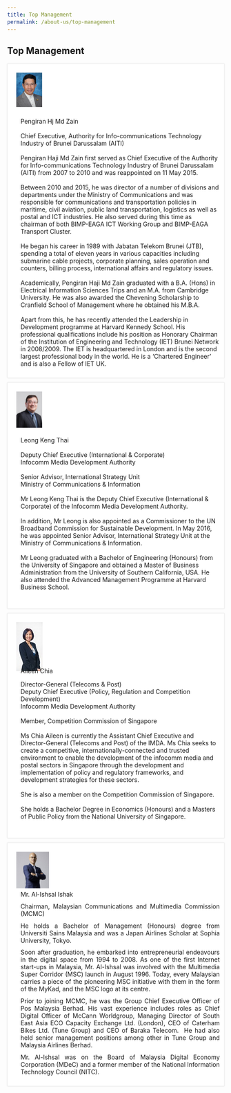 ```yaml
---
title: Top Management
permalink: /about-us/top-management
---
```

<div class="section-content">
<style>
  .profile-card {
    background-color: #fff;
    border: 1px solid #efefef;
    margin: 10px 0;
    box-shadow: 0 0 3px rgb(0 0 0 / 10%);
    padding: 10px;
}
.profile-image {
    padding: 10px;
    width: 80px!important;
    height: 80px!important;
}
.profile-description {
    padding-left: 20px;
}
@media (min-width: 1025px) {
.col-2 {
    width: 16.6666666667%;
    display: inline-block;
    position: relative;
    vertical-align: top;
}
}
@media (min-width: 1025px) {
.col-10 {
    width: 83.3333333333%;
    display: inline-block;
    position: relative;
    vertical-align: top;
}
}
</style>
   <h2>Top Management</h2>
   <div class="profile-card">
      <div class="container container--mw1140">
         <div class="col-2 profile-image"><img alt="" class=" ls-is-cached lazyloaded" style="width: 60px; height: 80px;" src="/assets/images/zain.png"></div>
         <div class="col-10 profile-description">
            <p>Pengiran Hj Md Zain <br><br>Chief Executive, Authority for Info-communications Technology Industry of Brunei Darussalam (AITI)<br><br>Pengiran Haji Md Zain first served as Chief Executive of the Authority for Info-communications Technology Industry of Brunei Darussalam (AITI) from 2007 to 2010 and was reappointed on 11 May 2015.<br><br>Between 2010 and 2015, he was director of a number of divisions and departments under the Ministry of Communications and was responsible for communications and transportation policies in maritime, civil aviation, public land transportation, logistics as well as postal and ICT industries. He also served during this time as chairman of both BIMP-EAGA ICT Working Group and BIMP-EAGA Transport Cluster.<br><br>He began his career in 1989 with Jabatan Telekom Brunei (JTB), spending a total of eleven years in various capacities including submarine cable projects, corporate planning, sales operation and counters, billing process, international affairs and regulatory issues.<br><br>Academically, Pengiran Haji Md Zain graduated with a B.A. (Hons) in Electrical Information Sciences Trips and an M.A. from Cambridge University. He was also awarded the Chevening Scholarship to Cranfield School of Management where he obtained his M.B.A.<br><br>Apart from this, he has recently attended the Leadership in Development programme at Harvard Kennedy School. His professional qualifications include his position as Honorary Chairman of the Institution of Engineering and Technology (IET) Brunei Network in 2008/2009. The IET is headquartered in London and is the second largest professional body in the world. He is a ‘Chartered Engineer’ and is also a Fellow of IET UK.</p>
         </div>
      </div>
   </div>
   <div class="profile-card">
      <div class="container container--mw1140">
         <div class="col-2 profile-image"><img alt="" class=" ls-is-cached lazyloaded" style="width: 60px; height: 84px;" src="/assets/images/lkt.png"></div>
         <div class="col-10 profile-description">
            <p>Leong Keng Thai <br><br>Deputy Chief Executive (International &amp; Corporate)<br>Infocomm Media Development Authority<br><br>Senior Advisor, International Strategy Unit<br>Ministry of Communications &amp; Information<br><br>Mr Leong Keng Thai is the Deputy Chief Executive (International &amp; Corporate) of the Infocomm Media Development Authority.<br><br>In addition, Mr Leong is also appointed as a Commissioner to the UN Broadband Commission for Sustainable Development. In May 2016, he was appointed Senior Advisor, International Strategy Unit at the Ministry of Communications &amp; Information.<br><br>Mr Leong graduated with a Bachelor of Engineering (Honours) from the University of Singapore and obtained a Master of Business Administration from the University of Southern California, USA. He also attended the Advanced Management Programme at Harvard Business School.<br><br></p>
         </div>
      </div>
   </div>
   <div class="profile-card">
      <div class="container container--mw1140">
         <div class="col-2 profile-image"><img alt="" height="113" width="61" src="/assets/images/Aileen-Chia-5.jpg" style="height: 113px; width: 61px;"></div>
         <div class="col-10 profile-description">
            <p>Aileen Chia </p>
            <p>Director-General (Telecoms &amp; Post)&nbsp;<br>Deputy Chief Executive (Policy, Regulation and Competition Development)<br>Infocomm Media Development Authority<br><br>Member, Competition Commission of Singapore<br><br>Ms Chia Aileen is currently the Assistant Chief Executive and Director-General (Telecoms and Post) of the IMDA. Ms Chia seeks to create a competitive, internationally-connected and trusted environment to enable the development of the infocomm media and postal sectors in Singapore through the development and implementation of policy and regulatory frameworks, and development strategies for these sectors.<br><br>She is also a member on the Competition Commission of Singapore.<br><br>She holds a Bachelor Degree in Economics (Honours) and a Masters of Public Policy from the National University of Singapore.<br><br></p>
         </div>
      </div>
   </div>
   <div class="profile-card">
      <div class="container container--mw1140">
         <div class="col-2 profile-image"><img alt="" width="400" height="400" style="top: 1030.45px; width: 76px; height: 85px;" src="/assets/images/Mr-Al-Ishsal2.jpg"></div>
         <div class="col-10 profile-description">
            <p style="margin: 0px 0px 10.66px; text-align: justify;">Mr. Al-Ishsal Ishak</p>
            <p style="margin: 0px 0px 10.66px; text-align: justify;">Chairman, Malaysian Communications and Multimedia Commission (MCMC)</p>
            <p style="margin: 0px 0px 10.66px; text-align: justify;">He holds a Bachelor of Management (Honours) degree from Universiti Sains Malaysia and was a Japan Airlines Scholar at Sophia University, Tokyo. </p>
            <p style="margin: 0px 0px 10.66px; text-align: justify;">Soon after graduation, he embarked into entrepreneurial endeavours in the digital space from 1994 to 2008. As one of the first Internet start-ups in Malaysia, Mr. Al-Ishsal was involved with the Multimedia Super Corridor (MSC) launch in August 1996. Today, every Malaysian carries a piece of the pioneering MSC initiative with them in the form of the MyKad, and the MSC logo at its centre. </p>
            <p style="margin: 0px 0px 10.66px; text-align: justify;">Prior to joining MCMC, he was the Group Chief Executive Officer of Pos Malaysia Berhad. His vast experience includes roles as Chief Digital Officer of McCann Worldgroup, Managing Director of South East Asia ECO Capacity Exchange Ltd. (London), CEO of Caterham Bikes Ltd. (Tune Group) and CEO of Baraka Telecom.<span style="margin: 0px;">&nbsp; </span>He had also held senior management positions among other in Tune Group and Malaysia Airlines Berhad. </p>
            <p style="margin: 0px 0px 10.66px; text-align: justify;">Mr. Al-Ishsal was on the Board of Malaysia Digital Economy Corporation (MDeC) and a former member of the National Information Technology Council (NITC).</p>
            <p></p>
         </div>
      </div>
   </div>
</div>
